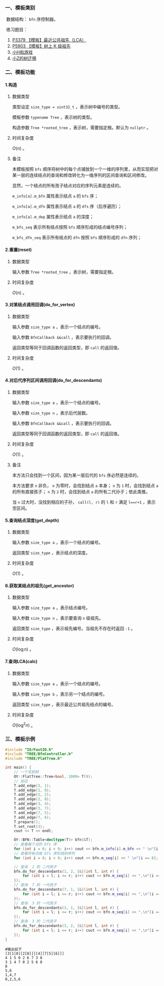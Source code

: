 ### 一、模板类别

​	数据结构： `bfn` 序控制器。

​	练习题目：

1. [P3379 【模板】最近公共祖先（LCA）](https://www.luogu.com.cn/problem/P3379)
2. [P5903 【模板】树上 K 级祖先](https://www.luogu.com.cn/problem/P5903)
3. [小H和游戏](https://ac.nowcoder.com/acm/problem/15158)
4. [小Z的树迁移](https://ac.nowcoder.com/acm/problem/281601)



### 二、模板功能

#### 1.构造

1. 数据类型

   类型设定 `size_type = uint32_t` ，表示树中编号的类型。

   模板参数 `typename Tree` ，表示树的类型。

   构造参数 `Tree *rooted_tree`​ ，表示树，需要指定根。默认为 `nullptr` 。

2. 时间复杂度

   $O(n)$ 。
   
3. 备注

   本模板按照 `bfs` 顺序将树中的每个点铺放到一个一维的序列里，从而实现把对某一层的连续结点的查询和修改转化为一维序列的区间查询和区间修改。

   显然，一个结点的所有孩子结点对应的序列元素是连续的。

   `m_info[a].m_bfn` 属性表示结点 `a` 的 `bfs` 序；
   
   `m_info[a].m_dfn` 属性表示结点 `a` 的 `dfs` 序（后序遍历）；

   `m_info[a].m_dep` 属性表示结点 `a` 的深度；

    `m_bfs_seq` 表示所有结点按照 `bfs` 顺序形成的结点编号序列；
    
    `m_bfs_dfn_seq` 表示所有结点的 `dfn` 按照 `bfs` 顺序形成的 `dfn` 序列；

#### 2.重置(reset)

1. 数据类型

   输入参数 `Tree *rooted_tree` ，表示树，需要指定根。

2. 时间复杂度

   $O(n)$ 。

#### 3.对某结点调用回调(do_for_vertex)

1. 数据类型

   输入参数 `size_type a` ，表示一个结点的编号。

   输入参数 `BfnCallback &&call` ，表示要执行的回调。
   
   返回类型等同于回调函数的返回类型，即 `call` 的返回值。

2. 时间复杂度

   $O(1)$ 。


#### 4.对后代序列区间调用回调(do_for_descendants)

1. 数据类型

   输入参数 `size_type a` ，表示一个结点的编号。
   
   输入参数 `size_type n` ，表示后代层数。

   输入参数 `BfnCallback &&call` ，表示要执行的回调。
   
   返回类型等同于回调函数的返回类型，即 `call` 的返回值。

2. 时间复杂度

   $O(1)$ 。

3. 备注

   本方法只会找到一个区间，因为某一层后代的 `bfs` 序必然是连续的。
   
   本方法要求 `n` 非负， `n` 为零时，会找到结点 `a` 本身； `n` 为 `1` 时，会找到结点 `a` 的所有直接孩子； `n` 为 `2` 时，会找到结点 `a` 的所有二代孙子；依此类推。
   
   当 `n` 过大时，没找到相应的子孙， `call(l, r)` 的 `l` 和 `r` 满足 `l==r+1` ，表示空区间。
   
#### 5.查询结点深度(get_depth)

1. 数据类型

   输入参数 `size_type a` ，表示一个结点的编号。

   返回类型 `size_type` ，表示结点的深度。

2. 时间复杂度

   $O(1)$ 。
   
#### 6.获取某结点的祖先(get_ancestor)

1. 数据类型

   输入参数 `size_type a` ，表示结点编号。

   输入参数 `size_type n` ，表示要查询 `n` 级祖先。
   
   返回类型 `size_type` ，表示祖先编号。当祖先不存在时返回 `-1` 。

2. 时间复杂度

   $O(\log n)$ 。
   
#### 7.查询LCA(calc)

1. 数据类型

   输入参数 `size_type a` ，表示一个结点的编号。

   输入参数 `size_type b` ，表示另一个结点的编号。

   返回类型 `size_type` ，表示最近公共祖先结点的编号。

2. 时间复杂度

   $O(\log^2 n)$ 。   
   
   
### 三、模板示例

```c++
#include "IO/FastIO.h"
#include "TREE/BfnController.h"
#include "TREE/FlatTree.h"

int main() {
    // 一个无权树
    OY::FlatTree::Tree<bool, 1000> T(9);
    // 加边
    T.add_edge(3, 1);
    T.add_edge(1, 0);
    T.add_edge(1, 2);
    T.add_edge(2, 8);
    T.add_edge(3, 4);
    T.add_edge(3, 7);
    T.add_edge(7, 5);
    T.add_edge(7, 6);
    T.prepare();
    T.set_root(3);
    cout << T << endl;

    OY::BFN::Table<decltype(T)> bfn(&T);
    // 查看每个点的 bfs 序
    for (int i = 0; i < 9; i++) cout << bfn.m_info[i].m_bfn << " \n"[i == 8];
    // 查看所有点按 bfs 序形成的序列
    for (int i = 0; i < 9; i++) cout << bfn.m_seq[i] << " \n"[i == 8];

    // 查询  1 的 二代孩子
    bfn.do_for_descendants(1, 2, [&](int l, int r) {
        for (int i = l; i <= r; i++) cout << bfn.m_seq[i] << ",\n"[i == r];
    });
    // 查询  7 的 一代孩子
    bfn.do_for_descendants(7, 1, [&](int l, int r) {
        for (int i = l; i <= r; i++) cout << bfn.m_seq[i] << ",\n"[i == r];
    });
    // 查询  3 的 一代孩子
    bfn.do_for_descendants(3, 1, [&](int l, int r) {
        for (int i = l; i <= r; i++) cout << bfn.m_seq[i] << ",\n"[i == r];
    });
    // 查询  3 的 二代孩子
    bfn.do_for_descendants(3, 2, [&](int l, int r) {
        for (int i = l; i <= r; i++) cout << bfn.m_seq[i] << ",\n"[i == r];
    });
}
```

```
#输出如下
[3[1[0][2[8]]][4][7[5][6]]]
4 1 5 0 2 6 7 3 8
3 1 4 7 0 2 5 6 8
8
5,6
1,4,7
0,2,5,6

```
